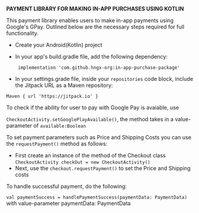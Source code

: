 **PAYMENT LIBRARY FOR MAKING IN-APP PURCHASES USING KOTLIN**


This payment library enables users to make in-app payments using Google's GPay. Outlined below are the necessary steps required for full functionality.

- Create your Android(Kotlin) project
- In your app's build.gradle file, add the following dependency:

   ` implementation 'com.github.hngx-org:in-app-purchase-package'`

- In your settings.grade file, inside your `repositories` code block, include the Jitpack URL as a Maven repository:

`Maven {
 url 'https://jitpack.io'
}`

To check if the ability for user to pay with Google Pay is avaiable, use 

`CheckoutActivity.setGooglePlayAvailable()`, the method takes in a value-parameter of `available:Boolean`

To set payment parameters such as Price and Shipping Costs you can use the `requestPayment()` method as follows:
- First create an instance of the method of the Checkout class
  `CheckoutActivity checkOut = new CheckoutActivity()`
- Next, use the `checkout.requestPayment()` to set the Price and Shipping costs


To handle successful payment, do the following:

 `val paymentSuccess = handlePaymentSuccess(paymentData: PaymentData) `with value-parameter paymentData: PaymentData
